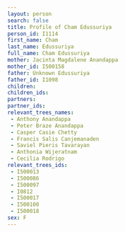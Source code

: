 ```yaml
---
layout: person
search: false
title: Profile of Cham Edussuriya
person_id: I1114
first_name: Cham
last_name: Edussuriya
full_name: Cham Edussuriya
mother: Jacinta Magdalene Anandappa
mother_id: I500158
father: Unknown Edussuriya
father_id: I1098
children:
children_ids:
partners:
partner_ids:
relevant_trees_names:
 - Anthony Anandappa
 - Peter Braze Anandappa
 - Casper Casie Chetty
 - Francis Salis Canjemanaden
 - Saviel Pieris Tavarayan
 - Anthonia Wijeratnam
 - Cecilia Rodrigo
relevant_trees_ids:
 - I500013
 - I500086
 - I500097
 - I0812
 - I500017
 - I500100
 - I500018
sex: F
---
```


